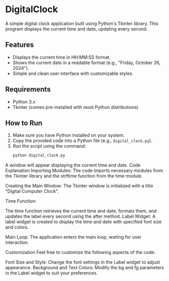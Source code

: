 # DigitalClock
A simple digital clock application built using Python's Tkinter library. This program displays the current time and date, updating every second.

## Features

- Displays the current time in HH:MM:SS format.
- Shows the current date in a readable format (e.g., "Friday, October 26, 2024").
- Simple and clean user interface with customizable styles.

## Requirements

- Python 3.x
- Tkinter (comes pre-installed with most Python distributions)

## How to Run

1. Make sure you have Python installed on your system.
2. Copy the provided code into a Python file (e.g., `digital_clock.py`).
3. Run the script using the command:
   ```bash
   python digital_clock.py
A window will appear displaying the current time and date.
Code Explanation
Importing Modules: The code imports necessary modules from the Tkinter library and the strftime function from the time module.

Creating the Main Window: The Tkinter window is initialized with a title "Digital Computer Clock".

Time Function:

The time function retrieves the current time and date, formats them, and updates the label every second using the after method.
Label Widget: A label widget is created to display the time and date with specified font size and colors.

Main Loop: The application enters the main loop, waiting for user interaction.

Customization
Feel free to customize the following aspects of the code:

Font Size and Style: Change the font settings in the Label widget to adjust appearance.
Background and Text Colors: Modify the bg and fg parameters in the Label widget to suit your preferences.
